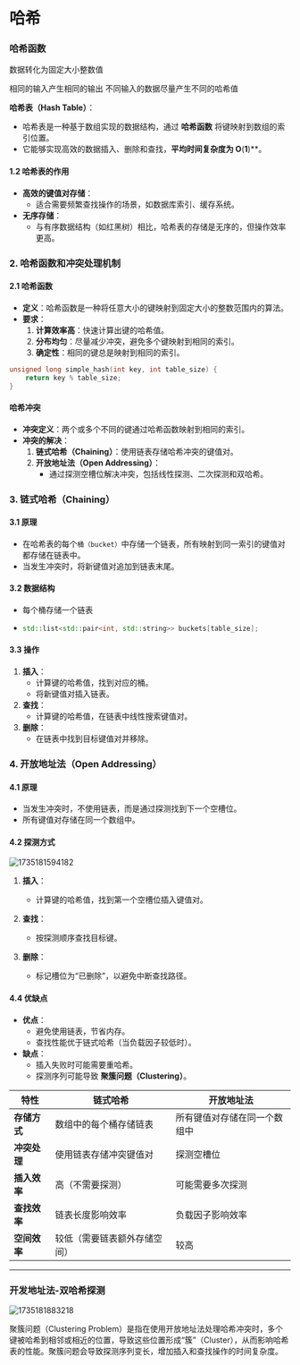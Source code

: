 # 哈希

### 哈希函数

数据转化为固定大小整数值

相同的输入产生相同的输出 不同输入的数据尽量产生不同的哈希值

**哈希表（Hash Table）**：

* 哈希表是一种基于数组实现的数据结构，通过 **哈希函数** 将键映射到数组的索引位置。
* 它能够实现高效的数据插入、删除和查找，**平均时间复杂度为 O**(**1**)**。

#### **1.2 哈希表的作用**

* **高效的键值对存储**：
  * 适合需要频繁查找操作的场景，如数据库索引、缓存系统。
* **无序存储**：
  * 与有序数据结构（如红黑树）相比，哈希表的存储是无序的，但操作效率更高。

### **2. 哈希函数和冲突处理机制**

#### **2.1 哈希函数**

* **定义**：哈希函数是一种将任意大小的键映射到固定大小的整数范围内的算法。
* **要求**：
  1. **计算效率高**：快速计算出键的哈希值。
  2. **分布均匀**：尽量减少冲突，避免多个键映射到相同的索引。
  3. **确定性**：相同的键总是映射到相同的索引。

```cpp
unsigned long simple_hash(int key, int table_size) {
    return key % table_size;
}

```

#### 哈希冲突

* **冲突定义**：两个或多个不同的键通过哈希函数映射到相同的索引。
* **冲突的解决**：
  1. **链式哈希（Chaining）**：使用链表存储哈希冲突的键值对。
  2. **开放地址法（Open Addressing）**：
     * 通过探测空槽位解决冲突，包括线性探测、二次探测和双哈希。

### **3. 链式哈希（Chaining）**

#### **3.1 原理**

* 在哈希表的每个`桶（bucket）`中存储一个链表，所有映射到同一索引的键值对都存储在链表中。
* 当发生冲突时，将新键值对追加到链表末尾。

#### **3.2 数据结构**

* 每个桶存储一个链表
* ```cpp
  std::list<std::pair<int, std::string>> buckets[table_size];

  ```

#### **3.3 操作**

1. **插入**：
   * 计算键的哈希值，找到对应的桶。
   * 将新键值对插入链表。
2. **查找**：
   * 计算键的哈希值，在链表中线性搜索键值对。
3. **删除**：
   * 在链表中找到目标键值对并移除。

### **4. 开放地址法（Open Addressing）**

#### **4.1 原理**

* 当发生冲突时，不使用链表，而是通过探测找到下一个空槽位。
* 所有键值对存储在同一个数组中。

#### 4.2 探测方式

![1735181594182](images/13哈希/1735181594182.png)

1. **插入**：

   * 计算键的哈希值，找到第一个空槽位插入键值对。
2. **查找**：

   * 按探测顺序查找目标键。
3. **删除**：

   * 标记槽位为“已删除”，以避免中断查找路径。

#### **4.4 优缺点**

* **优点**：
  * 避免使用链表，节省内存。
  * 查找性能优于链式哈希（当负载因子较低时）。
* **缺点**：
  * 插入失败时可能需要重哈希。
  * 探测序列可能导致 **聚簇问题（Clustering）**。


| **特性**     | **链式哈希**                 | **开放地址法**               |
| ------------ | ---------------------------- | ---------------------------- |
| **存储方式** | 数组中的每个桶存储链表       | 所有键值对存储在同一个数组中 |
| **冲突处理** | 使用链表存储冲突键值对       | 探测空槽位                   |
| **插入效率** | 高（不需要探测）             | 可能需要多次探测             |
| **查找效率** | 链表长度影响效率             | 负载因子影响效率             |
| **空间效率** | 较低（需要链表额外存储空间） | 较高                         |

---

### 开发地址法-双哈希探测

![1735181883218](images/13哈希/1735181883218.png)

聚簇问题（Clustering Problem）是指在使用开放地址法处理哈希冲突时，多个键被哈希到相邻或相近的位置，导致这些位置形成“簇”（Cluster），从而影响哈希表的性能。聚簇问题会导致探测序列变长，增加插入和查找操作的时间复杂度。
